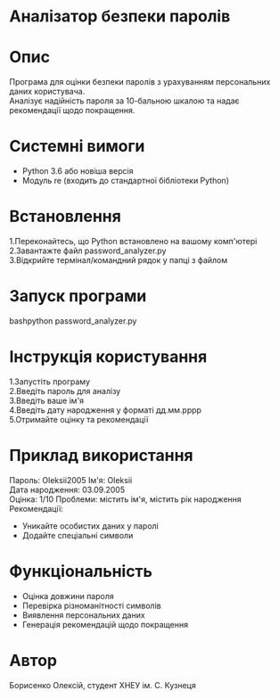 # Аналізатор безпеки паролів 
# Опис
Програма для оцінки безпеки паролів з урахуванням персональних даних користувача.  
Аналізує надійність пароля за 10-бальною шкалою та надає рекомендації щодо покращення.   
# Системні вимоги
- Python 3.6 або новіша версія    
- Модуль re (входить до стандартної бібліотеки Python)  
# Встановлення
1.Переконайтесь, що Python встановлено на вашому комп'ютері  
2.Завантажте файл password_analyzer.py  
3.Відкрийте термінал/командний рядок у папці з файлом  
# Запуск програми 
bashpython password_analyzer.py
# Інструкція користування
1.Запустіть програму  
2.Введіть пароль для аналізу  
3.Введіть ваше ім'я  
4.Введіть дату народження у форматі дд.мм.рррр  
5.Отримайте оцінку та рекомендації  
# Приклад використання 
Пароль: Oleksii2005 Ім'я: Oleksii   
Дата народження: 03.09.2005  
Оцінка: 1/10 Проблеми: містить ім'я, містить рік народження   
Рекомендації:
- Уникайте особистих даних у паролі
- Додайте спеціальні символи
# Функціональність
- Оцінка довжини пароля
- Перевірка різноманітності символів
- Виявлення персональних даних
- Генерація рекомендацій щодо покращення
# Автор
Борисенко Олексій, студент ХНЕУ ім. С. Кузнеця

